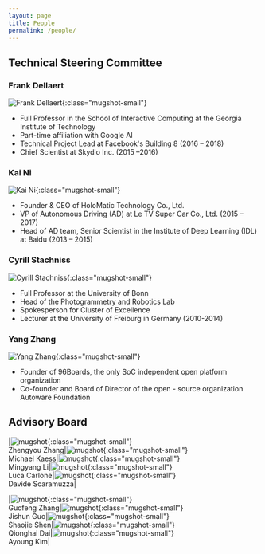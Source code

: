 ```yaml
---
layout: page
title: People
permalink: /people/
---
```


## Technical Steering Committee

### Frank Dellaert
![Frank Dellaert](/assets/images/OpenSAM_Foundation-2020050310.jpg){:class="mugshot-small"}

* Full Professor in the School of Interactive Computing at the Georgia Institute of Technology
* Part\-time affiliation with Google AI
* Technical Project Lead at Facebook's Building 8 \(2016 – 2018\)
* Chief Scientist at Skydio Inc. \(2015 –2016\)

###  Kai Ni
![Kai Ni](/assets/images/OpenSAM_Foundation-2020050311.jpg){:class="mugshot-small"}
* Founder & CEO of HoloMatic Technology Co., Ltd.
* VP of Autonomous Driving \(AD\) at Le  TV  Super Car Co., Ltd. \(2015 – 2017\)
* Head of AD team, Senior Scientist in the Institute of Deep Learning \(IDL\) at Baidu \(2013 – 2015\)

### Cyrill Stachniss
![Cyrill Stachniss](/assets/images/OpenSAM_Foundation-2020050313.jpg){:class="mugshot-small"}

* Full Professor at the University of Bonn
* Head of the Photogrammetry and Robotics Lab
* Spokesperson for Cluster of Excellence
* Lecturer at the University of Freiburg in Germany \(2010\-2014\)

### Yang Zhang
![Yang Zhang](/assets/images/OpenSAM_Foundation-2020050312.jpg){:class="mugshot-small"}

* Founder of  96Boards,  the only SoC independent open platform organization
* Co\-founder and Board of Director of the open  \-  source organization Autoware Foundation

## Advisory Board

|![mugshot](/assets/images/OpenSAM_Foundation-2020050319.png){:class="mugshot-small"}<br>Zhengyou Zhang|![mugshot](/assets/images/OpenSAM_Foundation-2020050320.jpg){:class="mugshot-small"}<br>Michael Kaess|![mugshot](/assets/images/OpenSAM_Foundation-2020050321.jpg){:class="mugshot-small"}<br>Mingyang Li|![mugshot](/assets/images/OpenSAM_Foundation-2020050322.png){:class="mugshot-small"} <br> Luca Carlone|![mugshot](/assets/images/OpenSAM_Foundation-2020050323.jpg){:class="mugshot-small"}<br>Davide Scaramuzza|

|![mugshot](/assets/images/OpenSAM_Foundation-2020050314.png){:class="mugshot-small"}<br>Guofeng Zhang|![mugshot](/assets/images/OpenSAM_Foundation-2020050315.jpg){:class="mugshot-small"}<br>Jishun Guo|![mugshot](/assets/images/OpenSAM_Foundation-2020050316.png){:class="mugshot-small"}<br>Shaojie Shen|![mugshot](/assets/images/OpenSAM_Foundation-2020050317.jpg){:class="mugshot-small"}<br>Qionghai Dai|![mugshot](/assets/images/OpenSAM_Foundation-2020050318.jpg){:class="mugshot-small"} <br>Ayoung Kim|

